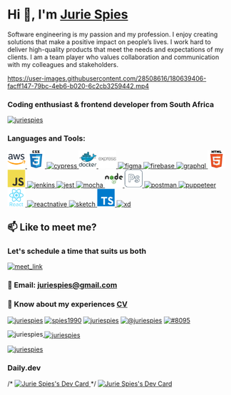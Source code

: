 <h1>Hi 👋, I'm 
  <a href="https://juriespies.co.za" target="blank">Jurie Spies</a>
</h1>

<span>
  Software engineering is my passion and my profession. I enjoy creating solutions that make a positive impact on people’s lives. I work hard to deliver high-quality products that meet the needs and expectations of my clients. I am a team player who values collaboration and communication with my colleagues and stakeholders.
  <span/>

https://user-images.githubusercontent.com/28508616/180639406-facff147-79bc-4eb6-b020-6c2cb3259442.mp4

<h3>Coding enthusiast &
frontend developer from South Africa</h3>

<p align="left"> <a href="#"><img src="https://github-profile-trophy.vercel.app/?username=juriespies" alt="juriespies" /></a> </p>


<h3 align="left">Languages and Tools:</h3>
<p align="left"> <a href="https://aws.amazon.com" target="_blank" rel="noreferrer"> <img src="https://raw.githubusercontent.com/devicons/devicon/master/icons/amazonwebservices/amazonwebservices-original-wordmark.svg" alt="aws" width="40" height="40"/> </a> <a href="https://www.w3schools.com/css/" target="_blank" rel="noreferrer"> <img src="https://raw.githubusercontent.com/devicons/devicon/master/icons/css3/css3-original-wordmark.svg" alt="css3" width="40" height="40"/> </a> <a href="https://www.cypress.io" target="_blank" rel="noreferrer"> <img src="https://raw.githubusercontent.com/simple-icons/simple-icons/6e46ec1fc23b60c8fd0d2f2ff46db82e16dbd75f/icons/cypress.svg" alt="cypress" width="40" height="40"/> </a> <a href="https://www.docker.com/" target="_blank" rel="noreferrer"> <img src="https://raw.githubusercontent.com/devicons/devicon/master/icons/docker/docker-original-wordmark.svg" alt="docker" width="40" height="40"/> </a> <a href="https://expressjs.com" target="_blank" rel="noreferrer"> <img src="https://raw.githubusercontent.com/devicons/devicon/master/icons/express/express-original-wordmark.svg" alt="express" width="40" height="40"/> </a> <a href="https://www.figma.com/" target="_blank" rel="noreferrer"> <img src="https://www.vectorlogo.zone/logos/figma/figma-icon.svg" alt="figma" width="40" height="40"/> </a> <a href="https://firebase.google.com/" target="_blank" rel="noreferrer"> <img src="https://www.vectorlogo.zone/logos/firebase/firebase-icon.svg" alt="firebase" width="40" height="40"/> </a> <a href="https://graphql.org" target="_blank" rel="noreferrer"> <img src="https://www.vectorlogo.zone/logos/graphql/graphql-icon.svg" alt="graphql" width="40" height="40"/> </a> <a href="https://www.w3.org/html/" target="_blank" rel="noreferrer"> <img src="https://raw.githubusercontent.com/devicons/devicon/master/icons/html5/html5-original-wordmark.svg" alt="html5" width="40" height="40"/> </a> <a href="https://developer.mozilla.org/en-US/docs/Web/JavaScript" target="_blank" rel="noreferrer"> <img src="https://raw.githubusercontent.com/devicons/devicon/master/icons/javascript/javascript-original.svg" alt="javascript" width="40" height="40"/> </a> <a href="https://www.jenkins.io" target="_blank" rel="noreferrer"> <img src="https://www.vectorlogo.zone/logos/jenkins/jenkins-icon.svg" alt="jenkins" width="40" height="40"/> </a> <a href="https://jestjs.io" target="_blank" rel="noreferrer"> <img src="https://www.vectorlogo.zone/logos/jestjsio/jestjsio-icon.svg" alt="jest" width="40" height="40"/> </a> <a href="https://mochajs.org" target="_blank" rel="noreferrer"> <img src="https://www.vectorlogo.zone/logos/mochajs/mochajs-icon.svg" alt="mocha" width="40" height="40"/> </a> <a href="https://nodejs.org" target="_blank" rel="noreferrer"> <img src="https://raw.githubusercontent.com/devicons/devicon/master/icons/nodejs/nodejs-original-wordmark.svg" alt="nodejs" width="40" height="40"/> </a> <a href="https://www.photoshop.com/en" target="_blank" rel="noreferrer"> <img src="https://raw.githubusercontent.com/devicons/devicon/master/icons/photoshop/photoshop-line.svg" alt="photoshop" width="40" height="40"/> </a> <a href="https://postman.com" target="_blank" rel="noreferrer"> <img src="https://www.vectorlogo.zone/logos/getpostman/getpostman-icon.svg" alt="postman" width="40" height="40"/> </a> <a href="https://github.com/puppeteer/puppeteer" target="_blank" rel="noreferrer"> <img src="https://www.vectorlogo.zone/logos/pptrdev/pptrdev-official.svg" alt="puppeteer" width="40" height="40"/> </a> <a href="https://reactjs.org/" target="_blank" rel="noreferrer"> <img src="https://raw.githubusercontent.com/devicons/devicon/master/icons/react/react-original-wordmark.svg" alt="react" width="40" height="40"/> </a> <a href="https://reactnative.dev/" target="_blank" rel="noreferrer"> <img src="https://reactnative.dev/img/header_logo.svg" alt="reactnative" width="40" height="40"/> </a> <a href="https://www.sketch.com/" target="_blank" rel="noreferrer"> <img src="https://www.vectorlogo.zone/logos/sketchapp/sketchapp-icon.svg" alt="sketch" width="40" height="40"/> </a> <a href="https://www.typescriptlang.org/" target="_blank" rel="noreferrer"> <img src="https://raw.githubusercontent.com/devicons/devicon/master/icons/typescript/typescript-original.svg" alt="typescript" width="40" height="40"/> </a> <a href="https://www.adobe.com/products/xd.html" target="_blank" rel="noreferrer"> <img src="https://cdn.worldvectorlogo.com/logos/adobe-xd.svg" alt="xd" width="40" height="40"/> </a> </p>

## 📫 Like to meet me?
### Let's schedule a time that suits us both
<a href="https://calendly.com/juriespies/30min" target="_blank"><img width="498" alt="meet_link" src="https://user-images.githubusercontent.com/15426564/144297439-f530f383-e73e-41e0-9914-a9b7d3f432e5.png"></a>

### 📩 Email: **juriespies@gmail.com**
### 📄 Know about my experiences [CV](https://drive.google.com/file/d/1EbNpgHpoXuZCyBq5UkU8BhJGE9Xu7Mf4/view?usp=drive_link)

<p align="left">
<a href="https://dev.to/juriespies" target="blank"><img align="center" src="https://raw.githubusercontent.com/rahuldkjain/github-profile-readme-generator/master/src/images/icons/Social/devto.svg" alt="juriespies" height="30" width="40" /></a>
<a href="https://twitter.com/spies1990" target="blank"><img align="center" src="https://raw.githubusercontent.com/rahuldkjain/github-profile-readme-generator/master/src/images/icons/Social/twitter.svg" alt="spies1990" height="30" width="40" /></a>
<a href="https://linkedin.com/in/juriespies" target="blank"><img align="center" src="https://raw.githubusercontent.com/rahuldkjain/github-profile-readme-generator/master/src/images/icons/Social/linked-in-alt.svg" alt="juriespies" height="30" width="40" /></a>
<a href="https://medium.com/@juriespies" target="blank"><img align="center" src="https://raw.githubusercontent.com/rahuldkjain/github-profile-readme-generator/master/src/images/icons/Social/medium.svg" alt="@juriespies" height="30" width="40" /></a>
<a href="https://discord.gg/#8095" target="blank"><img align="center" src="https://raw.githubusercontent.com/rahuldkjain/github-profile-readme-generator/master/src/images/icons/Social/discord.svg" alt="#8095" height="30" width="40" /></a>
</p>
  
<a href="#">
<p><img align="left" src="https://github-readme-stats.vercel.app/api/top-langs?username=juriespies&show_icons=true&locale=en&layout=compact" alt="juriespies" /></p>
</a>

<a href="#">
<p>&nbsp;<img align="center" src="https://github-readme-stats.vercel.app/api?username=juriespies&show_icons=true&locale=en" alt="juriespies" /></p>
</a>

<a href="#">
<p><img align="center" src="https://github-readme-streak-stats.herokuapp.com/?user=juriespies&" alt="juriespies" /></p>
</a>

### Daily.dev
/* <a href="https://app.daily.dev/JurieSpies"><img src="https://api.daily.dev/devcards/19f40db7454747e49cb39ef8e2355895.png?r=qju" width="400" alt="Jurie Spies's Dev Card"/>
  </a> */
  <a href="https://app.daily.dev/juriespies"><img src="https://api.daily.dev/devcards/v2/8RRj-v_Ux.png?r=bea" width="356" alt="Jurie Spies's Dev Card"/></a>
